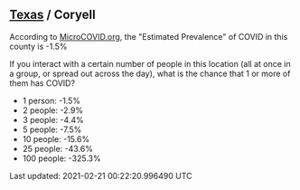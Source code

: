 
## [Texas](/united-states/texas) / Coryell

According to [MicroCOVID.org](http://microcovid.org),
the "Estimated Prevalence" of COVID in this county is -1.5%

If you interact with a certain number of people in this location
(all at once in a group, or spread out across the day), what is the chance that
1 or more of them has COVID?

- 1 person: -1.5%
- 2 people: -2.9%
- 3 people: -4.4%
- 5 people: -7.5%
- 10 people: -15.6%
- 25 people: -43.6%
- 100 people: -325.3%

Last updated: 2021-02-21 00:22:20.996490 UTC
